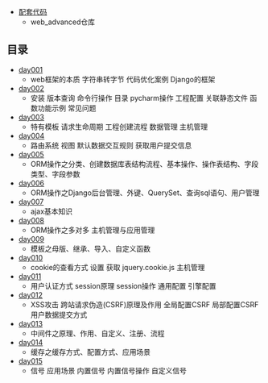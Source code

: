 - [配套代码](https://github.com/liuxingrichu/web_advanced)
	- web_advanced仓库

## 目录 ##
- [day001](https://github.com/liuxingrichu/python_lesson_notes/blob/master/Django/day001.md) 
	- web框架的本质 字符串转字节 代码优化案例 Django的框架
- [day002](https://github.com/liuxingrichu/python_lesson_notes/blob/master/Django/day002.md) 
	- 安装 版本查询 命令行操作 目录 pycharm操作 工程配置 关联静态文件 函数功能示例 常见问题
- [day003](https://github.com/liuxingrichu/python_lesson_notes/blob/master/Django/day003.md) 
	- 特有模板 请求生命周期 工程创建流程 数据管理 主机管理
- [day004](https://github.com/liuxingrichu/python_lesson_notes/blob/master/Django/day004.md) 
	- 路由系统 视图 默认数据交互规则 获取用户提交信息
- [day005](https://github.com/liuxingrichu/python_lesson_notes/blob/master/Django/day005.md) 
	- ORM操作之分类、创建数据库表结构流程、基本操作、操作表结构、字段类型、字段参数
- [day006](https://github.com/liuxingrichu/python_lesson_notes/blob/master/Django/day006.md) 
	- ORM操作之Django后台管理、外键、QuerySet、查询sql语句、用户管理
- [day007](https://github.com/liuxingrichu/python_lesson_notes/blob/master/Django/day007.md) 
	- ajax基本知识
- [day008](https://github.com/liuxingrichu/python_lesson_notes/blob/master/Django/day008.md) 
	- ORM操作之多对多 主机管理与应用管理
- [day009](https://github.com/liuxingrichu/python_lesson_notes/blob/master/Django/day009.md)
	-  模板之母版、继承、导入、自定义函数
- [day010](https://github.com/liuxingrichu/python_lesson_notes/blob/master/Django/day010.md)
	- cookie的查看方式 设置 获取 jquery.cookie.js 主机管理
- [day011](https://github.com/liuxingrichu/python_lesson_notes/blob/master/Django/day011.md)
	- 用户认证方式 session原理 session操作 通用配置 引擎配置
- [day012](https://github.com/liuxingrichu/python_lesson_notes/blob/master/Django/day012.md)
	- XSS攻击 跨站请求伪造(CSRF)原理及作用 全局配置CSRF 局部配置CSRF用户数据提交方式
- [day013](https://github.com/liuxingrichu/python_lesson_notes/blob/master/Django/day013.md)
	- 中间件之原理、作用、自定义、注册、流程
- [day014](https://github.com/liuxingrichu/python_lesson_notes/blob/master/Django/day014.md)
	- 缓存之缓存方式、配置方式、应用场景
- [day015](https://github.com/liuxingrichu/python_lesson_notes/blob/master/Django/day015.md)
	- 信号 应用场景 内置信号 内置信号操作 自定义信号

